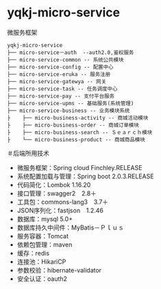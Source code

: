 # yqkj-micro-service
  微服务框架 
```
yqkj-micro-service
├── micro-service－auth  --auth2.0,鉴权服务
├── micro-service-common -- 系统公共模块
├── micro-service-config -- 配置中心 
├── micro-service-eruka -- 服务注册
├── micro-service-gatewya -- 网关
├── micro-service-task -- 任务调度中心
├── micro-service-pay -- 支付平台服务
├── micro-service-upms -- 基础服务(系统管理)
├── micro-service-business -- 业务模块系统
├    ├── micro-business-activity -- 商城活动模块
├    ├── micro-business-order -- 商城订单模块
├    ├── micro-business-search -- Ｓｅａｒｃｈ模块
├    └── micro-business-product -- 商城商品模块
```
＃后端所用技术
* 微服务框架：Spring cloud Finchley.RELEASE
* 系统配置加载与管理：Spring boot 2.0.3.RELEASE
* 代码简化：Lombok 1.16.20
* 接口管理：swagger2　2.8＋
* 工具包：commons-lang3　3.7＋
* JSON序列化：fastjson　1.2.46 
* 数据库：mysql 5.0+
* 数据库持久中间件：MyBatis－Ｐｌｕｓ
* 服务容器：Tomcat　
* 依赖包管理：maven
* 缓存：redis
* 连接池：HikariCP
* 参数校验：hibernate-validator
* 安全认证：oauth2





 
